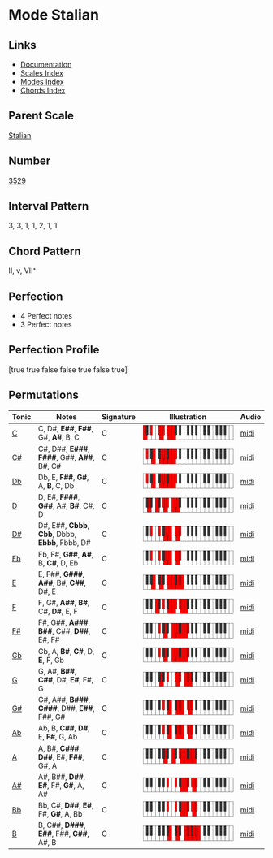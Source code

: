 # Mode Stalian

## Links

- [Documentation](index.md)
- [Scales Index](Scales.md)
- [Modes Index](Modes.md)
- [Chords Index](Chords.md)

## Parent Scale

[Stalian](ScaleStalian.md)

## Number

[3529](https://ianring.com/musictheory/scales/3529)

## Interval Pattern

3, 3, 1, 1, 2, 1, 1

## Chord Pattern

II, v, VII⁺

## Perfection

- 4 Perfect notes
- 3 Perfect notes

## Perfection Profile

[true true false false true false true]

## Permutations

| Tonic | Notes | Signature | Illustration | Audio |
|-------|-------|-----------|--------------|-------|
| [C](ModeCNaturalStalian.md) | C, D#, **E##**, **F##**, G#, **A#**, B, C | C | ![CNaturalStalian](ModeCNaturalStalian.png) | [midi](https://github.com/edipermadi/music/blob/main/docs/ModeCNaturalStalian.mid?raw=true) |
| [C#](ModeCSharpStalian.md) | C#, D##, **E###**, **F###**, G##, **A##**, B#, C# | C | ![CSharpStalian](ModeCSharpStalian.png) | [midi](https://github.com/edipermadi/music/blob/main/docs/ModeCSharpStalian.mid?raw=true) |
| [Db](ModeDFlatStalian.md) | Db, E, **F##**, **G#**, A, **B**, C, Db | C | ![DFlatStalian](ModeDFlatStalian.png) | [midi](https://github.com/edipermadi/music/blob/main/docs/ModeDFlatStalian.mid?raw=true) |
| [D](ModeDNaturalStalian.md) | D, E#, **F###**, **G##**, A#, **B#**, C#, D | C | ![DNaturalStalian](ModeDNaturalStalian.png) | [midi](https://github.com/edipermadi/music/blob/main/docs/ModeDNaturalStalian.mid?raw=true) |
| [D#](ModeDSharpStalian.md) | D#, E##, **Cbbb**, **Cbb**, Dbbb, **Ebbb**, Fbbb, D# | C | ![DSharpStalian](ModeDSharpStalian.png) | [midi](https://github.com/edipermadi/music/blob/main/docs/ModeDSharpStalian.mid?raw=true) |
| [Eb](ModeEFlatStalian.md) | Eb, F#, **G##**, **A#**, B, **C#**, D, Eb | C | ![EFlatStalian](ModeEFlatStalian.png) | [midi](https://github.com/edipermadi/music/blob/main/docs/ModeEFlatStalian.mid?raw=true) |
| [E](ModeENaturalStalian.md) | E, F##, **G###**, **A##**, B#, **C##**, D#, E | C | ![ENaturalStalian](ModeENaturalStalian.png) | [midi](https://github.com/edipermadi/music/blob/main/docs/ModeENaturalStalian.mid?raw=true) |
| [F](ModeFNaturalStalian.md) | F, G#, **A##**, **B#**, C#, **D#**, E, F | C | ![FNaturalStalian](ModeFNaturalStalian.png) | [midi](https://github.com/edipermadi/music/blob/main/docs/ModeFNaturalStalian.mid?raw=true) |
| [F#](ModeFSharpStalian.md) | F#, G##, **A###**, **B##**, C##, **D##**, E#, F# | C | ![FSharpStalian](ModeFSharpStalian.png) | [midi](https://github.com/edipermadi/music/blob/main/docs/ModeFSharpStalian.mid?raw=true) |
| [Gb](ModeGFlatStalian.md) | Gb, A, **B#**, **C#**, D, **E**, F, Gb | C | ![GFlatStalian](ModeGFlatStalian.png) | [midi](https://github.com/edipermadi/music/blob/main/docs/ModeGFlatStalian.mid?raw=true) |
| [G](ModeGNaturalStalian.md) | G, A#, **B##**, **C##**, D#, **E#**, F#, G | C | ![GNaturalStalian](ModeGNaturalStalian.png) | [midi](https://github.com/edipermadi/music/blob/main/docs/ModeGNaturalStalian.mid?raw=true) |
| [G#](ModeGSharpStalian.md) | G#, A##, **B###**, **C###**, D##, **E##**, F##, G# | C | ![GSharpStalian](ModeGSharpStalian.png) | [midi](https://github.com/edipermadi/music/blob/main/docs/ModeGSharpStalian.mid?raw=true) |
| [Ab](ModeAFlatStalian.md) | Ab, B, **C##**, **D#**, E, **F#**, G, Ab | C | ![AFlatStalian](ModeAFlatStalian.png) | [midi](https://github.com/edipermadi/music/blob/main/docs/ModeAFlatStalian.mid?raw=true) |
| [A](ModeANaturalStalian.md) | A, B#, **C###**, **D##**, E#, **F##**, G#, A | C | ![ANaturalStalian](ModeANaturalStalian.png) | [midi](https://github.com/edipermadi/music/blob/main/docs/ModeANaturalStalian.mid?raw=true) |
| [A#](ModeASharpStalian.md) | A#, B##, **D##**, **E#**, F#, **G#**, A, A# | C | ![ASharpStalian](ModeASharpStalian.png) | [midi](https://github.com/edipermadi/music/blob/main/docs/ModeASharpStalian.mid?raw=true) |
| [Bb](ModeBFlatStalian.md) | Bb, C#, **D##**, **E#**, F#, **G#**, A, Bb | C | ![BFlatStalian](ModeBFlatStalian.png) | [midi](https://github.com/edipermadi/music/blob/main/docs/ModeBFlatStalian.mid?raw=true) |
| [B](ModeBNaturalStalian.md) | B, C##, **D###**, **E##**, F##, **G##**, A#, B | C | ![BNaturalStalian](ModeBNaturalStalian.png) | [midi](https://github.com/edipermadi/music/blob/main/docs/ModeBNaturalStalian.mid?raw=true) |
